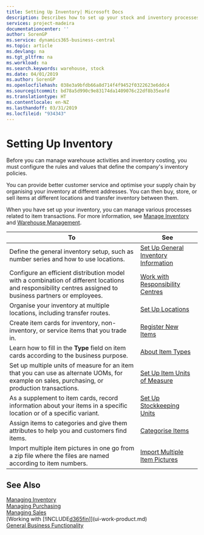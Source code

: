 ```yaml
---
title: Setting Up Inventory| Microsoft Docs
description: Describes how to set up your stock and inventory processes, including transfer routes and locations, such as warehouses.
services: project-madeira
documentationcenter: ''
author: SorenGP
ms.service: dynamics365-business-central
ms.topic: article
ms.devlang: na
ms.tgt_pltfrm: na
ms.workload: na
ms.search.keywords: warehouse, stock
ms.date: 04/01/2019
ms.author: SorenGP
ms.openlocfilehash: 038e3a9bfdb66a8d714f4f9452f0322623e6ddc4
ms.sourcegitcommit: bd78a5d990c9e83174da1409076c22df8b35eafd
ms.translationtype: HT
ms.contentlocale: en-NZ
ms.lasthandoff: 03/31/2019
ms.locfileid: "934343"
---
```

# <a name="setting-up-inventory"></a>Setting Up Inventory
Before you can manage warehouse activities and inventory costing, you must configure the rules and values that define the company's inventory policies.

You can provide better customer service and optimise your supply chain by organising your inventory at different addresses. You can then buy, store, or sell items at different locations and transfer inventory between them.

When you have set up your inventory, you can manage various processes related to item transactions. For more information, see [Manage Inventory](inventory-manage-inventory.md) and [Warehouse Management](warehouse-manage-warehouse.md).

| To | See |
| --- | --- |
| Define the general inventory setup, such as number series and how to use locations. |[Set Up General Inventory Information](inventory-how-setup-general.md) |
|Configure an efficient distribution model with a combination of different locations and responsibility centres assigned to business partners or employees.|[Work with Responsibility Centres](inventory-responsibility-centers.md)|
| Organise your inventory at multiple locations, including transfer routes. |[Set Up Locations](inventory-how-register-new-items.md) |
| Create item cards for inventory, non-inventory, or service items that you trade in. |[Register New Items](inventory-how-register-new-items.md) |
|Learn how to fill in the **Type** field on item cards according to the business purpose.|[About Item Types](inventory-about-item-types.md)|
|Set up multiple units of measure for an item that you can use as alternate UOMs, for example on sales, purchasing, or production transactions.|[Set Up Item Units of Measure](inventory-how-setup-units-of-measure.md)|
|As a supplement to item cards, record information about your items in a specific location or of a specific variant.|[Set Up Stockkeeping Units](inventory-how-to-set-up-stockkeeping-units.md)|
| Assign items to categories and give them attributes to help you and customers find items. |[Categorise Items](inventory-how-categorize-items.md) |
|Import multiple item pictures in one go from a zip file where the files are named according to item numbers.|[Import Multiple Item Pictures](inventory-how-import-item-pictures.md)|

## <a name="see-also"></a>See Also
[Managing Inventory](inventory-manage-inventory.md)  
[Managing Purchasing](purchasing-manage-purchasing.md)  
[Managing Sales](sales-manage-sales.md)    
[Working with [!INCLUDE[d365fin](includes/d365fin_md.md)]](ui-work-product.md)  
[General Business Functionality](ui-across-business-areas.md)
